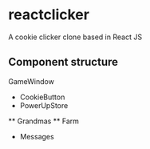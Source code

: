 # reactclicker
A cookie clicker clone based in React JS

## Component structure

GameWindow

* CookieButton
* PowerUpStore

** Grandmas
** Farm

* Messages
